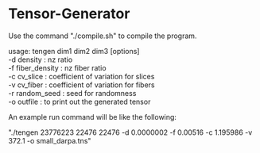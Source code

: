 # Tensor-Generator


Use the command "./compile.sh" to compile the program.

usage: tengen dim1 dim2 dim3 [options]                                                                                                                                
-d density : nz ratio                                                                                                                                         
-f fiber_density : nz fiber ratio                                                                                                                             
-c cv_slice : coefficient of variation for slices                                                                                                             
-v cv_fiber : coefficient of variation for fibers                                                                                                             
-r random_seed : seed for randomness                                                                                                                          
-o outfile : to print out the generated tensor

An example run command will be like the following:

"./tengen 23776223 22476 22476 -d 0.0000002 -f 0.00516 -c 1.195986 -v 372.1 -o small_darpa.tns"
